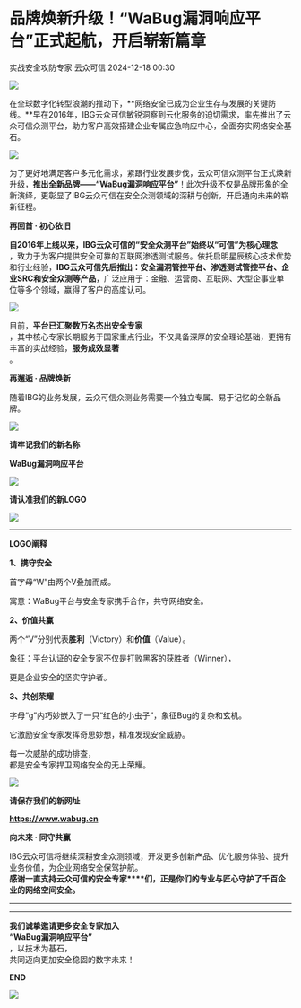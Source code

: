 #  品牌焕新升级！“WaBug漏洞响应平台”正式起航，开启崭新篇章   
实战安全攻防专家  云众可信   2024-12-18 00:30  
  
![](https://mmbiz.qpic.cn/sz_mmbiz_gif/uzwOIwCibR8HicBQRXHL5FszdMB0d1TvYPVWmQGoyWrKmUwrYCaoUNLvD2FDwlqOJX7OUA5hxLcwMrGVnovq32zA/640?wx_fmt=gif&from=appmsg&wxfrom=5&wx_lazy=1&wx_co=1&tp=webp "")  
  
在全球数字化转型浪潮的推动下，**网络安全已成为企业生存与发展的关键防线。**早在2016年，IBG云众可信敏锐洞察到云化服务的迫切需求，率先推出了云众可信众测平台，助力客户高效搭建企业专属应急响应中心，全面夯实网络安全基石。  
  
  
![](https://mmbiz.qpic.cn/sz_mmbiz_png/uzwOIwCibR8Es8iarF7Ny9ibTS0WpYUFzYIHJyVMfMNHrreIW0wDW0LozQzQdGb4ZXLkG0jrhD74vOZsIrjDSuQgA/640?wx_fmt=png&from=appmsg "")  
  
  
为了更好地满足客户多元化需求，紧跟行业发展步伐，云众可信众测平台正式焕新升级，**推出全新品牌——“WaBug漏洞响应平台”**！此次升级不仅是品牌形象的全新演绎，更彰显了IBG云众可信在安全众测领域的深耕与创新，开启通向未来的崭新征程。  
  
  
  
  
  
  
**再回首 · 初心依旧**  
  
  
  
  
**自2016年上线以来，IBG云众可信的“安全众测平台”始终以“可信”为核心理念**  
，致力于为客户提供安全可靠的互联网渗透测试服务。依托启明星辰核心技术优势和行业经验，**IBG云众可信先后推出：安全漏洞管控平台、渗透测试管控平台、企业SRC和安全众测等产品**，广泛应用于：金融、运营商、互联网、大型企事业单位等多个领域，赢得了客户的高度认可。  
  
  
![](https://mmbiz.qpic.cn/sz_mmbiz_png/uzwOIwCibR8Es8iarF7Ny9ibTS0WpYUFzYIWwZd9GEN5bpsw819XuGkfL5J38jrpa5cHZPdKSZ5rGh841TxCyufGQ/640?wx_fmt=png&from=appmsg "")  
  
  
目前，**平台已汇聚数万名杰出安全专家**  
，其中核心专家长期服务于国家重点行业，不仅具备深厚的安全理论基础，更拥有丰富的实战经验，**服务成效显著**  
。  
  
  
  
  
**再邂逅 · 品牌焕新**  
  
  
  
  
随着IBG的业务发展，云众可信众测业务需要一个独立专属、易于记忆的全新品牌。  
  
  
  
  
![](https://mmbiz.qpic.cn/sz_mmbiz_png/uzwOIwCibR8Es8iarF7Ny9ibTS0WpYUFzYIHfcY8E30h9q4MCKsTicESaKkPHlcc82ia79vbSbcljgc81hasPkrRCMA/640?wx_fmt=png&from=appmsg "")  
  
**请牢记我们的新名称**  
  
**WaBug漏洞响应平台**  
  
  
  
  
![](https://mmbiz.qpic.cn/sz_mmbiz_png/uzwOIwCibR8Es8iarF7Ny9ibTS0WpYUFzYIHfcY8E30h9q4MCKsTicESaKkPHlcc82ia79vbSbcljgc81hasPkrRCMA/640?wx_fmt=png&from=appmsg "")  
  
**请认准我们的新LOGO**  
  
![](https://mmbiz.qpic.cn/sz_mmbiz_jpg/uzwOIwCibR8Es8iarF7Ny9ibTS0WpYUFzYIJxhJWicxcazibKCpE1YbaNiarZMpN6PQoLuwwzLVQJf8B0hoTd37tRfpA/640?wx_fmt=jpeg "")  
  
  
  
****  
**LOGO阐释**  
  
**1、携守安全**  
  
首字母“W”由两个V叠加而成。  
  
寓意：WaBug平台与安全专家携手合作，共守网络安全。  
  
  
**2、价值共赢**  
  
两个“V”分别代表**胜利**（Victory）和**价值**（Value）。  
  
象征：平台认证的安全专家不仅是打败黑客的获胜者（Winner），  
  
更是企业安全的坚实守护者。  
  
  
**3、共创荣耀**  
  
字母“g”内巧妙嵌入了一只“红色的小虫子”，象征Bug的复杂和玄机。  
  
它激励安全专家发挥奇思妙想，精准发现安全威胁。  
  
每一次威胁的成功排查，  
都是安全专家捍卫网络安全的无上荣耀。  
  
![](https://mmbiz.qpic.cn/sz_mmbiz_png/uzwOIwCibR8Es8iarF7Ny9ibTS0WpYUFzYIHfcY8E30h9q4MCKsTicESaKkPHlcc82ia79vbSbcljgc81hasPkrRCMA/640?wx_fmt=png&from=appmsg "")  
  
**请保存我们的新网址**  
  
**https://www.wabug.cn**  
  
  
  
  
  
**向未来 · 同守共赢**  
  
  
  
IBG云众可信将继续深耕安全众测领域，开发更多创新产品、优化服务体验、提升业务价值，为企业网络安全保驾护航。  
**感谢一直支持云众可信的安全专家****们，正是你们的专业与匠心守护了千百企业的网络空间安全。**  
  
****  
****  
**我们诚挚邀请更多安全专家加入**  
**“WaBug漏洞响应平台”**  
，以技术为基石，  
共同迈向更加安全稳固的数字未来！  
  
  
**END**  
  
  
  
![](https://mmbiz.qpic.cn/sz_mmbiz_jpg/uzwOIwCibR8HmTl99PxsSBhqKBQiaDeiaPH5ta6ibOzNWZTChC4TrmsY54zYDrdicN3rrByiaibibTnyFic98gsCOc0j8Sg/640?wx_fmt=other&wxfrom=5&wx_lazy=1&wx_co=1&tp=webp "")  
  
